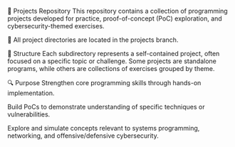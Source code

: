 🧬 Projects Repository
This repository contains a collection of programming projects developed for practice, proof-of-concept (PoC) exploration, and cybersecurity-themed exercises.

🔀 All project directories are located in the projects branch.

📁 Structure
Each subdirectory represents a self-contained project, often focused on a specific topic or challenge. Some projects are standalone programs, while others are collections of exercises grouped by theme.


🔍 Purpose
Strengthen core programming skills through hands-on implementation.

Build PoCs to demonstrate understanding of specific techniques or vulnerabilities.

Explore and simulate concepts relevant to systems programming, networking, and offensive/defensive cybersecurity.
